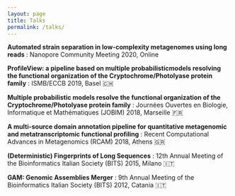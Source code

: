 ```yaml
---
layout: page
title: Talks
permalink: /talks/
---
```


**Automated strain separation in low-complexity metagenomes using long reads**
: Nanopore Community Meeting 2020, Online

**ProfileView: a pipeline based on multiple probabilisticmodels resolving the functional organization of the Cryptochrome/Photolyase protein family**
: ISMB/ECCB 2019, Basel 🇨🇭

**Multiple probabilistic models resolve the functional organization of the Cryptochrome/Photolyase protein family**
: Journées Ouvertes en Biologie, Informatique et Mathématiques (JOBIM) 2018, Marseille 🇫🇷

**A multi-source domain annotation pipeline for quantitative metagenomic and metatranscriptomic functional profiling**
: Recent Computational Advances in Metagenomics (RCAM) 2018, Athens 🇬🇷

**(Deterministic) Fingerprints of Long Sequences**
: 12th Annual Meeting of the Bioinformatics Italian Society (BITS) 2015, Milano 🇮🇹

**GAM: Genomic Assemblies Merger**
: 9th Annual Meeting of the Bioinformatics Italian Society (BITS) 2012, Catania 🇮🇹
